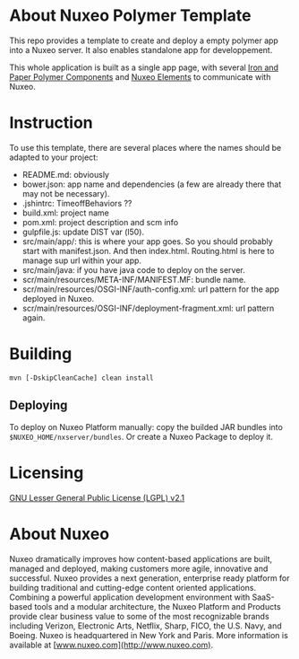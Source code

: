 # About Nuxeo Polymer Template

This repo provides a template to create and deploy a empty polymer app into a Nuxeo server. It also enables standalone app for developpement.

This whole application is built as a single app page, with several [Iron and Paper Polymer Components](https://elements.polymer-project.org/) and [Nuxeo Elements](https://github.com/nuxeo/nuxeo-elements) to communicate with Nuxeo. 

# Instruction

To use this template, there are several places where the names should be adapted to your project:

- README.md: obviously
- bower.json: app name and dependencies (a few are already there that may not be necessary).
- .jshintrc: TimeoffBehaviors ??
- build.xml: project name
- pom.xml: project description and scm info
- gulpfile.js: update DIST var (l50).
- src/main/app/: this is where your app goes. So you should probably start with manifest.json. And then index.html. Routing.html is here to manage sup url within your app.
- src/main/java: if you have java code to deploy on the server.
- scr/main/resources/META-INF/MANIFEST.MF: bundle name.
- scr/main/resources/OSGI-INF/auth-config.xml: url pattern for the app deployed in Nuxeo.
- scr/main/resources/OSGI-INF/deployment-fragment.xml: url pattern again.


# Building

    mvn [-DskipCleanCache] clean install

## Deploying
 

To deploy on Nuxeo Platform manually: copy the builded JAR bundles into `$NUXEO_HOME/nxserver/bundles`. Or create a Nuxeo Package to deploy it.

 
 
# Licensing
 
[GNU Lesser General Public License (LGPL) v2.1](http://www.gnu.org/licenses/lgpl-2.1.html)
 
# About Nuxeo
 
Nuxeo dramatically improves how content-based applications are built, managed and deployed, making customers more agile, innovative and successful. Nuxeo provides a next generation, enterprise ready platform for building traditional and cutting-edge content oriented applications. Combining a powerful application development environment with
SaaS-based tools and a modular architecture, the Nuxeo Platform and Products provide clear business value to some of the most recognizable brands including Verizon, Electronic Arts, Netflix, Sharp, FICO, the U.S. Navy, and Boeing. Nuxeo is headquartered in New York and Paris.
More information is available at [www.nuxeo.com](http://www.nuxeo.com).
